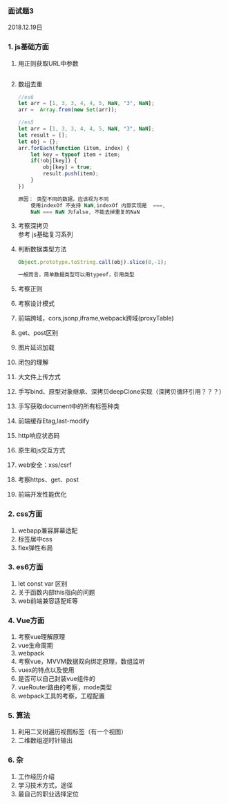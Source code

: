 
### 面试题3
2018.12.19日
 
### 1. js基础方面
1. 用正则获取URL中参数  

	```js
	
	```
2. 数组去重 
 
	``` js  
	//es6  
	let arr = [1, 3, 3, 4, 4, 5, NaN, "3", NaN];
	arr =  Array.from(new Set(arr));
	
	//es5
	let arr = [1, 3, 3, 4, 4, 5, NaN, "3", NaN];
	let result = [];
	let obj = {};
	arr.forEach(function (item, index) {
		let key = typeof item + item;
		if(!obj[key]) {
			obj[key] = true;
			result.push(item);
		}
	})
	
	原因： 类型不同的数据，应该视为不同
		使用indexOf 不支持 NaN,indexOf 内部实现是  ===,
		NaN === NaN 为false, 不能去掉重复的NaN
	

	```
3. 考察深拷贝  
	参考 js基础复习系列
4. 判断数据类型方法 
 
	``` js     
	Object.prototype.toString.call(obj).slice(8,-1);  
	
	一般而言，简单数据类型可以用typeof，引用类型
	```
5. 考察正则
6. 考察设计模式
8. 前端跨域，cors,jsonp,iframe,webpack跨域(proxyTable)
9. get、post区别
10. 图片延迟加载
11. 闭包的理解
12. 大文件上传方式
13. 手写bind、原型对象继承、深拷贝deepClone实现（深拷贝循环引用？？？）
14. 手写获取document中的所有标签种类
15. 前端缓存Etag,last-modify
16. http响应状态码
17. 原生和js交互方式
18. web安全：xss/csrf
19. 考察https、get、post
20. 前端开发性能优化




### 2. css方面 
1. webapp兼容屏幕适配
2. 标签居中css
3. flex弹性布局

### 3. es6方面
1. let const var 区别
2. 关于函数内部this指向的问题
3. web前端兼容适配IE等


### 4. Vue方面
1. 考察vue理解原理
2. vue生命周期
3. webpack
4. 考察vue，MVVM数据双向绑定原理，数组监听
5. vuex的特点以及使用
6. 是否可以自己封装vue组件的
7. vueRouter路由的考察，mode类型
8. webpack工具的考察，工程配置
 

### 5. 算法
1. 利用二叉树遍历视图标签（有一个视图）
2. 二维数组逆时针输出

### 6. 杂
1. 工作经历介绍
2. 学习技术方式，途径
3. 最自己的职业选择定位



